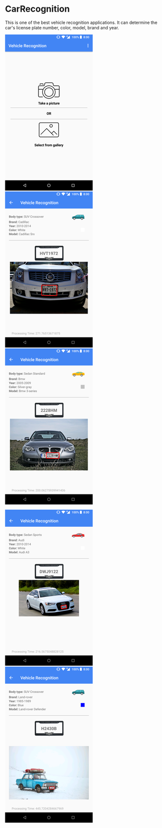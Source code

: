 # CarRecognition


This is one of the best vehicle recognition applications. It can determine the car's license plate number, color, model, brand and year.
      
<img src="screenshots/Screenshot_20190109-002106.png" alt="alt text" width="288" height="512">      <img src="screenshots/Screenshot_20190109-001439.png?raw=true" alt="alt text" width="288" height="512">      <img src="screenshots/Screenshot_20190109-001410.png?raw=true" alt="alt text" width="288" height="512">

<img src="screenshots/Screenshot_20190109-001909.png" alt="alt text" width="288" height="512">      <img src="screenshots/Screenshot_20190109-002054%202.png" alt="alt text" width="288" height="512">


